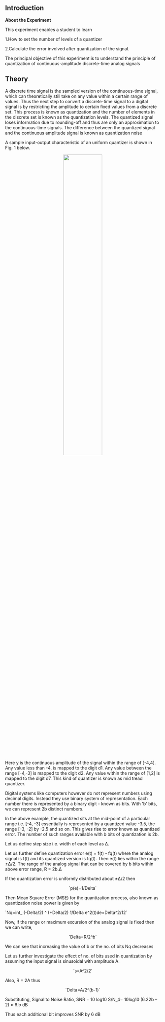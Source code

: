 ## Introduction

**About the Experiment**


This experiment enables a student to learn

1.How to set the number of levels of a quantizer

2.Calculate the error involved after quantization of the signal.

The principal objective of this experiment is to understand the principle of quantization of continuous-amplitude discrete-time analog signals


## Theory

A discrete time signal is the sampled version of the continuous-time signal, which can theoretically still take on any value within a certain range of values. Thus the next step to convert a discrete-time signal to a digital signal is by restricting the amplitude to certain fixed values from a discrete set. This process is known as quantization and the number of elements in the discrete set is known as the quantization levels. The quantized signal loses information due to rounding-off and thus are only an approximation to the continuous-time signals. The difference between the quantized signal and the continuous amplitude signal is known as quantization noise
<p class="heading-content">A sample input-output characteristic of an uniform quantizer is shown in Fig. 1 
                                    below.</p><center><img src="../images/img/figexpt1a.png" style="height:50%;width:50%;" align="center" /></center>
                                <p class="heading-content">Here y is the continuous amplitude of the signal within the range of [-4,4]. 
                                    Any value less than -4, is mapped to the digit d1. Any value between the range [-4,-3] is mapped to the digit d2.
                                    Any value within the range of [1,2] is mapped to the digit d7. This kind of quantizer is known 
                                    as mid tread quantizer.</p>
                                <p class="heading-content">Digital systems like computers however do not represent numbers using decimal digits.
                                    Instead they use binary system of representation. Each number there is represented by a binary digit - known as bits.
                                    With 'b' bits, we can represent 2b distinct numbers.</p>
                                <p class="heading-content">In the above example, the quantized sits at the mid-point of a particular range i.e. [-4, -3]
                                    essentially is represented by a quantized value -3.5, the range [-3, -2] by -2.5 and so on. This
                                    gives rise to error known as quantized error. The number of such ranges available with b bits of quantization is 2b.</p>
                                <p class="heading-content">Let us define step size i.e. width of each level as Δ.</p>
                                <p class="heading-content">Let us further define quantization error e(t) = f(t) - fq(t) where the analog signal is f(t) 
                                    and 
                                    its quantized version is fq(t). Then e(t) lies within the range ±Δ/2. The range of the analog signal that can be covered by
                                    b bits within above error range, R  = 2b.Δ</p>
                                <p class="heading-content">If the quantization error is uniformly distributed about ±Δ/2 then <p style="text-align:center">`p(e)=1/Delta`</p>
                                <p class="heading-content">Then Mean Square Error (MSE) for the quantization process, also known as quantization noise power is given by 
                                <p style="text-align:">`Nq=int_ (-Delta/2) ^ (+Delta/2) 1/Delta e^2(t)de=Delta^2/12`</p>
                                <p class="heading-content">Now, if the range or maximum excursion of the analog signal is fixed then we can write,
                                <p style="text-align:center">`Delta=R/2^b`</p>
                                <p class="heading-content">We can see that increasing the value of b or the no. of bits Nq decreases</p>
                                 <p class="heading-content">Let us further investigate the effect of no. of bits used in quantization by assuming the input
                                    signal is sinusoidal with amplitude A.</p>
                                <p style="text-align:center">`s=A^2/2`</p>
                                <p class="heading-content">Also, R = 2A thus<p style="text-align:center">`Delta=A/2^(b-1)`</p>
                                <p class="heading-content">Substituting, Signal to Noise Ratio, SNR = 10 log10 S/N_4= 10log10 (6.22b – 2) ≈ 6.b dB </p>
                                <p class="heading-content">Thus each additional bit improves SNR by 6 dB</p>

                             
 
                       


 <script id="MathJax-script" async src="https://cdn.jsdelivr.net/npm/mathjax@3.2.2/es5/tex-mml-chtml.js"></script>    
 